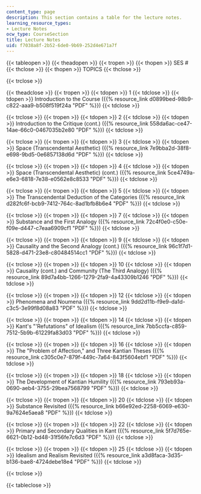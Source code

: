 ```yaml
---
content_type: page
description: This section contains a table for the lecture notes.
learning_resource_types:
- Lecture Notes
ocw_type: CourseSection
title: Lecture Notes
uid: f7038a8f-2b52-6de0-9b69-252d4e671a7f
---
```


{{< tableopen >}}
{{< theadopen >}}
{{< tropen >}}
{{< thopen >}}
SES #
{{< thclose >}}
{{< thopen >}}
TOPICS
{{< thclose >}}

{{< trclose >}}

{{< theadclose >}}
{{< tropen >}}
{{< tdopen >}}
1
{{< tdclose >}}
{{< tdopen >}}
Introduction to the Course ({{% resource_link d0899bed-98b9-c822-aaa9-b508f519f24a "PDF" %}})
{{< tdclose >}}

{{< trclose >}}
{{< tropen >}}
{{< tdopen >}}
2
{{< tdclose >}}
{{< tdopen >}}
Introduction to the Critique (cont.) ({{% resource_link 558da6ac-ce47-14ae-66c0-0467035b2e80 "PDF" %}})
{{< tdclose >}}

{{< trclose >}}
{{< tropen >}}
{{< tdopen >}}
3
{{< tdclose >}}
{{< tdopen >}}
Space (Transcendental Aesthetic) ({{% resource_link 7e9bba2d-38f8-e698-9bd5-0e6857138d6d "PDF" %}})
{{< tdclose >}}

{{< trclose >}}
{{< tropen >}}
{{< tdopen >}}
4
{{< tdclose >}}
{{< tdopen >}}
Space (Transcendental Aesthetic) (cont.) ({{% resource_link 5ce4749a-e6e3-6818-7e38-e0562e8c8533 "PDF" %}})
{{< tdclose >}}

{{< trclose >}}
{{< tropen >}}
{{< tdopen >}}
5
{{< tdclose >}}
{{< tdopen >}}
The Transcendental Deduction of the Categories ({{% resource_link d282fc6f-bcb9-7412-764c-8ad1bfb8b6e4 "PDF" %}})
{{< tdclose >}}

{{< trclose >}}
{{< tropen >}}
{{< tdopen >}}
7
{{< tdclose >}}
{{< tdopen >}}
Substance and the First Analogy ({{% resource_link 72c4f0e0-c50e-f09e-d447-c7eaa6909cf1 "PDF" %}})
{{< tdclose >}}

{{< trclose >}}
{{< tropen >}}
{{< tdopen >}}
9
{{< tdclose >}}
{{< tdopen >}}
Causality and the Second Analogy (cont.) ({{% resource_link 96c1f7d1-5828-d471-23e8-c80484514cc1 "PDF" %}})
{{< tdclose >}}

{{< trclose >}}
{{< tropen >}}
{{< tdopen >}}
10
{{< tdclose >}}
{{< tdopen >}}
Causality (cont.) and Community (The Third Analogy) ({{% resource_link 89d7a4bb-1266-1279-2fa9-4a43309b1246 "PDF" %}})
{{< tdclose >}}

{{< trclose >}}
{{< tropen >}}
{{< tdopen >}}
12
{{< tdclose >}}
{{< tdopen >}}
Phenomena and Noumena ({{% resource_link 9dd2d11b-f9e9-da1d-c3c5-3e99f8d08a83 "PDF" %}})
{{< tdclose >}}

{{< trclose >}}
{{< tropen >}}
{{< tdopen >}}
14
{{< tdclose >}}
{{< tdopen >}}
Kant's "'Refutations" of Idealism ({{% resource_link 7bb5ccfa-c859-7512-5b9b-61229fa83d03 "PDF" %}})
{{< tdclose >}}

{{< trclose >}}
{{< tropen >}}
{{< tdopen >}}
16
{{< tdclose >}}
{{< tdopen >}}
The "Problem of Affection," and Three Kantian Theses ({{% resource_link c305c0e7-879f-449c-7a64-843f5604ebf1 "PDF" %}})
{{< tdclose >}}

{{< trclose >}}
{{< tropen >}}
{{< tdopen >}}
18
{{< tdclose >}}
{{< tdopen >}}
The Development of Kantian Humility ({{% resource_link 793eb93a-0690-aeb4-3755-29bea7568799 "PDF" %}})
{{< tdclose >}}

{{< trclose >}}
{{< tropen >}}
{{< tdopen >}}
20
{{< tdclose >}}
{{< tdopen >}}
Substance Revisited ({{% resource_link b66e92ed-2258-6069-e630-9a7624e5aea8 "PDF" %}})
{{< tdclose >}}

{{< trclose >}}
{{< tropen >}}
{{< tdopen >}}
22
{{< tdclose >}}
{{< tdopen >}}
Primary and Secondary Qualities in Kant ({{% resource_link 5f7d765e-6621-0b12-bd48-31f56fe7c6d3 "PDF" %}})
{{< tdclose >}}

{{< trclose >}}
{{< tropen >}}
{{< tdopen >}}
25
{{< tdclose >}}
{{< tdopen >}}
Idealism and Realism Revisited ({{% resource_link a3d8faca-3d35-b136-bae8-4724debe18e4 "PDF" %}})
{{< tdclose >}}

{{< trclose >}}

{{< tableclose >}}
